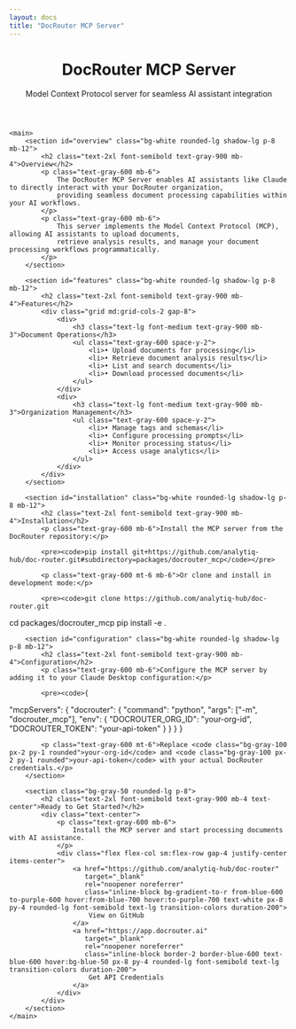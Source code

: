 ```yaml
---
layout: docs
title: "DocRouter MCP Server"
---
```


<div class="max-w-6xl mx-auto px-4 sm:px-6 md:px-8 py-4 md:py-12">
    <header class="text-center md:mb-12 mb-4">
        <h1 class="text-4xl font-bold text-gray-900 mb-4">DocRouter MCP Server</h1>
        <div class="text-xl text-gray-600">
            <p class="mb-2">Model Context Protocol server for seamless AI assistant integration</p>
        </div>
    </header>

    <main>
        <section id="overview" class="bg-white rounded-lg shadow-lg p-8 mb-12">
            <h2 class="text-2xl font-semibold text-gray-900 mb-4">Overview</h2>
            <p class="text-gray-600 mb-6">
                The DocRouter MCP Server enables AI assistants like Claude to directly interact with your DocRouter organization,
                providing seamless document processing capabilities within your AI workflows.
            </p>
            <p class="text-gray-600 mb-6">
                This server implements the Model Context Protocol (MCP), allowing AI assistants to upload documents,
                retrieve analysis results, and manage your document processing workflows programmatically.
            </p>
        </section>

        <section id="features" class="bg-white rounded-lg shadow-lg p-8 mb-12">
            <h2 class="text-2xl font-semibold text-gray-900 mb-4">Features</h2>
            <div class="grid md:grid-cols-2 gap-8">
                <div>
                    <h3 class="text-lg font-medium text-gray-900 mb-3">Document Operations</h3>
                    <ul class="text-gray-600 space-y-2">
                        <li>• Upload documents for processing</li>
                        <li>• Retrieve document analysis results</li>
                        <li>• List and search documents</li>
                        <li>• Download processed documents</li>
                    </ul>
                </div>
                <div>
                    <h3 class="text-lg font-medium text-gray-900 mb-3">Organization Management</h3>
                    <ul class="text-gray-600 space-y-2">
                        <li>• Manage tags and schemas</li>
                        <li>• Configure processing prompts</li>
                        <li>• Monitor processing status</li>
                        <li>• Access usage analytics</li>
                    </ul>
                </div>
            </div>
        </section>

        <section id="installation" class="bg-white rounded-lg shadow-lg p-8 mb-12">
            <h2 class="text-2xl font-semibold text-gray-900 mb-4">Installation</h2>
            <p class="text-gray-600 mb-6">Install the MCP server from the DocRouter repository:</p>

            <pre><code>pip install git+https://github.com/analytiq-hub/doc-router.git#subdirectory=packages/docrouter_mcp</code></pre>

            <p class="text-gray-600 mt-6 mb-6">Or clone and install in development mode:</p>

            <pre><code>git clone https://github.com/analytiq-hub/doc-router.git
cd packages/docrouter_mcp
pip install -e .</code></pre>
        </section>

        <section id="configuration" class="bg-white rounded-lg shadow-lg p-8 mb-12">
            <h2 class="text-2xl font-semibold text-gray-900 mb-4">Configuration</h2>
            <p class="text-gray-600 mb-6">Configure the MCP server by adding it to your Claude Desktop configuration:</p>

            <pre><code>{
  "mcpServers": {
    "docrouter": {
      "command": "python",
      "args": ["-m", "docrouter_mcp"],
      "env": {
        "DOCROUTER_ORG_ID": "your-org-id",
        "DOCROUTER_TOKEN": "your-api-token"
      }
    }
  }
}</code></pre>

            <p class="text-gray-600 mt-6">Replace <code class="bg-gray-100 px-2 py-1 rounded">your-org-id</code> and <code class="bg-gray-100 px-2 py-1 rounded">your-api-token</code> with your actual DocRouter credentials.</p>
        </section>

        <section class="bg-gray-50 rounded-lg p-8">
            <h2 class="text-2xl font-semibold text-gray-900 mb-4 text-center">Ready to Get Started?</h2>
            <div class="text-center">
                <p class="text-gray-600 mb-6">
                    Install the MCP server and start processing documents with AI assistance.
                </p>
                <div class="flex flex-col sm:flex-row gap-4 justify-center items-center">
                    <a href="https://github.com/analytiq-hub/doc-router"
                       target="_blank"
                       rel="noopener noreferrer"
                       class="inline-block bg-gradient-to-r from-blue-600 to-purple-600 hover:from-blue-700 hover:to-purple-700 text-white px-8 py-4 rounded-lg font-semibold text-lg transition-colors duration-200">
                        View on GitHub
                    </a>
                    <a href="https://app.docrouter.ai"
                       target="_blank"
                       rel="noopener noreferrer"
                       class="inline-block border-2 border-blue-600 text-blue-600 hover:bg-blue-50 px-8 py-4 rounded-lg font-semibold text-lg transition-colors duration-200">
                        Get API Credentials
                    </a>
                </div>
            </div>
        </section>
    </main>
</div>